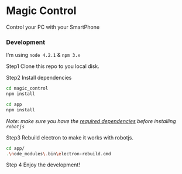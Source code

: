 # Magic Control
Control your PC with your SmartPhone

### Development
I'm using `node 4.2.1` & `npm 3.x`

Step1 Clone this repo to you local disk.

Step2 Install dependencies
```bash
cd magic_control
npm install

cd app
npm install
```
_Note: make sure you have the [required dependencies](https://github.com/octalmage/robotjs#installation)  before installing `robotjs`_

Step3 Rebuild electron to make it works with robotjs.
```bash
cd app/
.\node_modules\.bin\electron-rebuild.cmd
```

Step 4 Enjoy the development!
